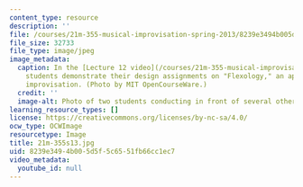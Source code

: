 ```yaml
---
content_type: resource
description: ''
file: /courses/21m-355-musical-improvisation-spring-2013/8239e3494b005d5f5c6551fb66cc1ec7_21M-355s13.jpg
file_size: 32733
file_type: image/jpeg
image_metadata:
  caption: In the [Lecture 12 video](/courses/21m-355-musical-improvisation-spring-2013/resources/lecture-12),
    students demonstrate their design assignments on "Flexology," an approach to conducted
    improvisation. (Photo by MIT OpenCourseWare.)
  credit: ''
  image-alt: Photo of two students conducting in front of several other student instrumentalists.
learning_resource_types: []
license: https://creativecommons.org/licenses/by-nc-sa/4.0/
ocw_type: OCWImage
resourcetype: Image
title: 21m-355s13.jpg
uid: 8239e349-4b00-5d5f-5c65-51fb66cc1ec7
video_metadata:
  youtube_id: null
---
```

